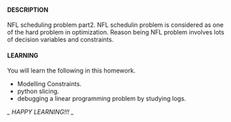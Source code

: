 #### DESCRIPTION
NFL scheduling problem part2. NFL schedulin problem is considered as one of the hard problem in optimization. Reason being NFL problem involves lots of decision variables and constraints.

#### LEARNING
You will learn the following in this homework. 

* Modelling Constraints.
* python slicing.
* debugging a linear programming problem by studying logs.

*_ HAPPY LEARNING!!! _*